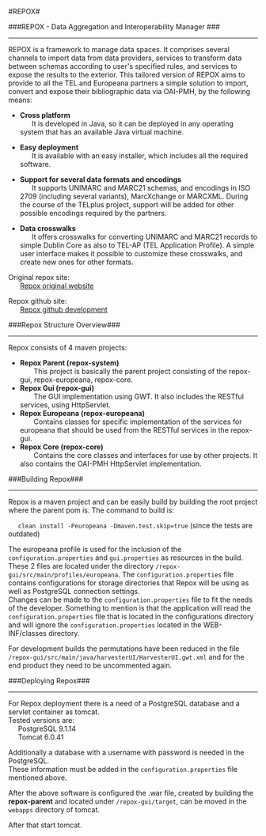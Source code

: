 #REPOX#

###REPOX - Data Aggregation and Interoperability Manager ###
- - - 
REPOX is a framework to manage data spaces. It comprises several channels to import data from data providers, services to transform data between schemas according to user's specified rules, and services to expose the results to the exterior. This tailored version of REPOX aims to provide to all the TEL and Europeana partners a simple solution to import, convert and expose their bibliographic data via OAI-PMH, by the following means:

* __Cross platform__  
&nbsp;&nbsp;&nbsp;&nbsp;&nbsp;&nbsp;It is developed in Java, so it can be deployed in any operating system that has an available Java virtual machine.

* __Easy deployment__  
&nbsp;&nbsp;&nbsp;&nbsp;&nbsp;&nbsp;It is available with an easy installer, which includes all the required software.

* __Support for several data formats and encodings__  
&nbsp;&nbsp;&nbsp;&nbsp;&nbsp;&nbsp;It supports UNIMARC and MARC21 schemas, and encodings in ISO 2709 (including several variants), MarcXchange or MARCXML. During the course of the TELplus project, support will be added for other possible encodings required by the partners.

* __Data crosswalks__  
&nbsp;&nbsp;&nbsp;&nbsp;&nbsp;&nbsp;It offers crosswalks for converting UNIMARC and MARC21 records to simple Dublin Core as also to TEL-AP (TEL Application Profile). A simple user interface makes it possible to customize these crosswalks, and create new ones for other formats.

Original repox site:  
&nbsp;&nbsp;&nbsp;&nbsp;&nbsp;&nbsp;[Repox original website](http://repox.ist.utl.pt/ "Repox original website")

Repox github site:  
&nbsp;&nbsp;&nbsp;&nbsp;&nbsp;&nbsp;[Repox github development](https://github.com/europeana/repox2 "Repox github development")

###Repox Structure Overview###
- - - 
Repox consists of 4 maven projects:

* __Repox Parent (repox-system)__  
&nbsp;&nbsp;&nbsp;&nbsp;&nbsp;&nbsp; This project is basically the parent project consisting of the repox-gui, repox-europeana, repox-core.
* __Repox Gui (repox-gui)__  
&nbsp;&nbsp;&nbsp;&nbsp;&nbsp;&nbsp; The GUI implementation using GWT. It also includes the RESTful services, using HttpServlet.
* __Repox Europeana (repox-europeana)__  
&nbsp;&nbsp;&nbsp;&nbsp;&nbsp;&nbsp; Contains classes for specific implementation of the services for europeana that should be used from the RESTful services in the repox-gui.
* __Repox Core (repox-core)__  
&nbsp;&nbsp;&nbsp;&nbsp;&nbsp;&nbsp; Contains the core classes and interfaces for use by other projects. It also contains the OAI-PMH HttpServlet implementation.

###Building Repox###
- - -
Repox is a maven project and can be easily build by building the root project where the parent pom is.
The command to build is:

&nbsp;&nbsp;&nbsp;&nbsp; `clean install -Peuropeana -Dmaven.test.skip=true` (since the tests are outdated)

The europeana profile is used for the inclusion of the `configuration.properties` and `gui.properties` as resources in the build.  
These 2 files are located under the directory `/repox-gui/src/main/profiles/europeana`.
The `configuration.properties` file contains configurations for storage directories that Repox will be using as well as PostgreSQL connection settings.  
Changes can be made to the `configuration.properties` file to fit the needs of the developer.
Something to mention is that the application will read the `configuration.properties` file that is located in the configurations directory and will ignore the `configuration.properties` located in the WEB-INF/classes directory.

For development builds the permutations have been reduced in the file `/repox-gui/src/main/java/harvesterUI/HarvesterUI.gwt.xml` and for the end product they need to be uncommented again.

###Deploying Repox###
- - -
For Repox deployment there is a need of a PostgreSQL database and a servlet container as tomcat.  
Tested versions are:  
&nbsp;&nbsp;&nbsp;&nbsp; PostgreSQL 9.1.14  
&nbsp;&nbsp;&nbsp;&nbsp; Tomcat 6.0.41  

Additionally a database with a username with password is needed in the PostgreSQL.  
These information must be added in the `configuration.properties` file mentioned above.  

After the above software is configured the .war file, created by building the <b>repox-parent</b> and located under `/repox-gui/target`, can be moved in the `webapps` directory of tomcat.

After that start tomcat.

